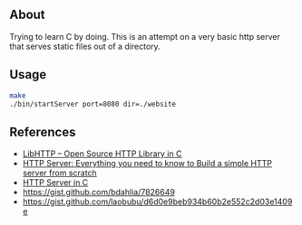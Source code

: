 ## About

Trying to learn C by doing. This is an attempt on a very basic http server that serves static files out of a directory.

## Usage

```sh
make
./bin/startServer port=8080 dir=./website
```

## References

- [LibHTTP – Open Source HTTP Library in C](https://github.com/lammertb/libhttp)
- [HTTP Server: Everything you need to know to Build a simple HTTP server from scratch](https://medium.com/from-the-scratch/http-server-what-do-you-need-to-know-to-build-a-simple-http-server-from-scratch-d1ef8945e4fa)
- [HTTP Server in C](https://dev-notes.eu/2018/06/http-server-in-c/)
- https://gist.github.com/bdahlia/7826649
- https://gist.github.com/laobubu/d6d0e9beb934b60b2e552c2d03e1409e
